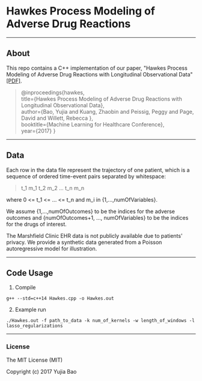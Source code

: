 # Hawkes Process Modeling of Adverse Drug Reactions
---

## About

This repo contains a C++ implementation of our paper, "Hawkes Process Modeling of Adverse Drug Reactions with Longitudinal Observational Data" [[PDF]](http://people.csail.mit.edu/yujia/assets/pdf/hawkes_pdf.pdf).

> @inproceedings{hawkes,  
>   title={Hawkes Process Modeling of Adverse Drug Reactions with Longitudinal Observational Data},  
>   author={Bao, Yujia and Kuang, Zhaobin and  Peissig, Peggy and Page, David and Willett, Rebecca },  
>   booktitle={Machine Learning for Healthcare Conference},  
>   year={2017}
> }

---

## Data
Each row in the data file represent the trajectory of one patient, which is a sequence of ordered time-event pairs separated by whitespace:
> t_1 m_1 t_2 m_2 ... t_n m_n

where 0 <= t_1 <= ... <= t_n and m_i in {1,...,numOfVariables}. 

We assume {1,...,numOfOutcomes} to be the indices for the adverse outcomes and {numOfOutcomes+1, ..., numOfVariables} to be the indices for the drugs of interest.

The Marshfield Clinic EHR data is not publicly available due to patients' privacy. We provide a synthetic data generated from a Poisson autoregressive model for illustration. 

---

## Code Usage
1. Compile
```
g++ --std=c++14 Hawkes.cpp -o Hawkes.out
```
2. Example run
```
./Hawkes.out -f path_to_data -k num_of_kernels -w length_of_windows -l lasso_regularizations
```

---
### License

The MIT License (MIT)

Copyright (c) 2017 Yujia Bao 
